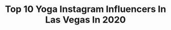 ---
title: Top 10 Yoga Instagram Influencers In Las Vegas In 2020
description: >-
  Find top yoga Instagram influencers in Las Vegas in 2020. Most popular hashtags: #lasvegas #yoga #handstand #handbalancing.
platform: Instagram
profiles:
  - username: "anna_ivaseva"
    fullname: >-
      Anna Ivaseva
    location: "United States"
    followers: 27066
    engagement: 526
    commentsToLikes: 0.011869
    avatar: "https://scontent-ams4-1.cdninstagram.com/v/t51.2885-19/s320x320/70410330_394505281463189_4664706766926249984_n.jpg?_nc_ht=scontent-ams4-1.cdninstagram.com&_nc_ohc=myISnqLNcW8AX8fy7Ig&oh=c79e19d0b8772580beb6e1eebd85735f&oe=5E8B9249"
    verified: false
    hashtags: "#handbalancing, #grounded, #handstand, #lasvegasphotographer"
  - username: "roxyfighter"
    fullname: >-
      Roxanne Modafferi
    location: "United States"
    followers: 79143
    engagement: 104
    commentsToLikes: 0.032282
    avatar: "https://scontent-lhr8-1.cdninstagram.com/v/t51.2885-19/s320x320/45417238_755187628167982_1963692484051599360_n.jpg?_nc_ht=scontent-lhr8-1.cdninstagram.com&_nc_ohc=jSAdufdE4xUAX8Y-cBY&oh=6d4f4b45f4cc0b3372cb9c1103a616da&oe=5EBD2FBC"
    verified: true
    hashtags: "#team, #getstronger, #zombieland, #dragonball"
  - username: "aisha_crna"
    fullname: >-
      Capt Aisha Allen DNP, CRNA
    location: "United States"
    followers: 22041
    engagement: 373
    commentsToLikes: 0.062790
    avatar: "https://scontent-amt2-1.cdninstagram.com/v/t51.2885-19/s320x320/43913134_1427041064065190_3775393368352227328_n.jpg?_nc_ht=scontent-amt2-1.cdninstagram.com&_nc_ohc=1wN6elBC3IUAX8rUcS2&oh=f6ea4759bbc971530699fe234c1c6620&oe=5EB3E19F"
    verified: false
    hashtags: "#nurseanesthetist, #idbemadtoo, #business, #nursesofig"
  - username: "kenzi4u"
    fullname: >-
      Mackenzie ~ K.I.N.D.
    location: "United States"
    followers: 3576
    engagement: 994
    commentsToLikes: 0.051665
    avatar: "https://scontent-amt2-1.cdninstagram.com/v/t51.2885-19/s320x320/79638704_450036138996873_6921895901279551488_n.jpg?_nc_ht=scontent-amt2-1.cdninstagram.com&_nc_ohc=DeHL8vYyaW0AX97lGqr&oh=8280777f614522447dcb34d976769168&oe=5EB84DEE"
    verified: false
    hashtags: "#marchmadness, #bestself, #grandmasgravy, #greenhouseyogastudio"
  - username: "nourishednatasha"
    fullname: >-
      The Nourishment Coach ✨
    location: "United States"
    followers: 73659
    engagement: 225
    commentsToLikes: 0.031940
    avatar: "https://scontent-ams4-1.cdninstagram.com/v/t51.2885-19/s320x320/81626799_463910230957155_9106468292687560704_n.jpg?_nc_ht=scontent-ams4-1.cdninstagram.com&_nc_ohc=McMdv6VesAgAX8bBUsO&oh=0ebe33f7a21d7b1019654dd60f046359&oe=5EB8BF7E"
    verified: false
    hashtags: "#athomeworkout, #workoutmodifications, #hersuccess, #griefsupport"
  - username: "harmonyswank"
    fullname: >-
      𝓗𝓪𝓻𝓶𝓸𝓷𝔂 𝓢𝔀𝓪𝓷𝓴
    location: "United States"
    followers: 81524
    engagement: 163
    commentsToLikes: 0.037368
    avatar: "https://scontent-lhr8-1.cdninstagram.com/v/t51.2885-19/s320x320/69214342_525998654818310_1976455460408000512_n.jpg?_nc_ht=scontent-lhr8-1.cdninstagram.com&_nc_ohc=JjeIvlO7u3oAX8y7xo0&oh=7dd0a76abf006f395c1516630646d93f&oe=5EB968C1"
    verified: false
    hashtags: "#zurimeadow, #wwdmagic, #healinghippies, #converse"
  - username: "jaaymieelee"
    fullname: >-
      Jaymie Hajewski
    location: "United States"
    followers: 9893
    engagement: 645
    commentsToLikes: 0.017303
    avatar: "https://scontent-ams4-1.cdninstagram.com/v/t51.2885-19/s320x320/12256734_986875711385710_1622906359_a.jpg?_nc_ht=scontent-ams4-1.cdninstagram.com&_nc_ohc=ZrerusknXIQAX-D4CWi&oh=7c5ea2328d4f56c1efe78cc8dfb11780&oe=5EB3045B"
    verified: false
    hashtags: "#vegasgirls, #makethebestouttait, #healthiswealth, #custompainted"
  - username: "erika_yoga_and_unicorns"
    fullname: >-
      Erika Nicole ॐ | Yoga Teacher
    location: "United States"
    followers: 24226
    engagement: 178
    commentsToLikes: 0.111148
    avatar: "https://scontent-lhr8-1.cdninstagram.com/v/t51.2885-19/s320x320/80760004_205747973890539_1778278668573868032_n.jpg?_nc_ht=scontent-lhr8-1.cdninstagram.com&_nc_ohc=tDTDdfVrx04AX9uQ5VZ&oh=99b3a96db889c1c8cc93b31b3a9653ee&oe=5EB95D1E"
    verified: false
    hashtags: "#yogapose, #yogashapes, #handbalance, #zoommeeting"
  - username: "stop_hamnertime"
    fullname: >-
      JoJo Hamner
    location: "United States"
    followers: 5262
    engagement: 738
    commentsToLikes: 0.074498
    avatar: "https://scontent-ams4-1.cdninstagram.com/v/t51.2885-19/s320x320/91398145_521299532149115_3481078775888740352_n.jpg?_nc_ht=scontent-ams4-1.cdninstagram.com&_nc_ohc=wjnVXNfV5vgAX9kTd9N&oh=eb77c563cefa7be8a2d70cc14372c4ef&oe=5EB9D678"
    verified: false
    hashtags: "#photography, #booty, #bestfriends, #nature"
  - username: "denystolstov"
    fullname: >-
      DENYS TOLSTOV
    location: "United States"
    followers: 6010
    engagement: 565
    commentsToLikes: 0.031672
    avatar: "https://scontent-lhr8-1.cdninstagram.com/v/t51.2885-19/s150x150/12534074_460577007480435_1310964485_a.jpg?_nc_ht=scontent-lhr8-1.cdninstagram.com&_nc_ohc=N_C6yaVMJO0AX9J6rMo&oh=5b5b5a1015ba8fb0a26ea1e6dd0e07a1&oe=5EB4F3C4"
    verified: false
    hashtags: "#onearmhandstand, #circo, #circusaroundtheworld, #fitness"
---